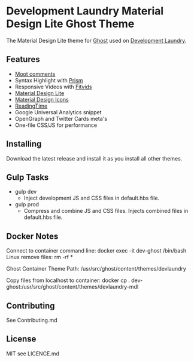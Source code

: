 # Development Laundry Material Design Lite Ghost Theme 

The Material Design Lite theme for [Ghost](http://github.com/tryghost/ghost/) used on [Development Laundry](https://devlaundry.com).

## Features

* [Moot comments](https://muut.com/)
* Syntax Highlight with [Prism](http://prismjs.com/)
* Responsive Videos with [Fitvids](http://fitvidsjs.com/)
* [Material Design Lite](http://www.getmdl.io/)
* [Material Design Icons](https://materialdesignicons.com/)
* [ReadingTime](https://github.com/michael-lynch/reading-time)
* Google Universal Analytics snippet
* OpenGraph and Twitter Cards meta's
* One-file CSS/JS for performance

## Installing
Download the latest release and install it as you install all other themes.


## Gulp Tasks

* gulp dev
    * Inject development JS and CSS files in default.hbs file.
* gulp prod
    * Compress and combine JS and CSS files. Injects combined files in  default.hbs file.

## Docker Notes

Connect to container command line: docker exec -it dev-ghost /bin/bash
    Linux remove files: rm -rf *

Ghost Container Theme Path: /usr/src/ghost/content/themes/devlaundry

Copy files from localhost to container: docker cp . dev-ghost:/usr/src/ghost/content/themes/devlaundry-mdl


## Contributing

See Contributing.md

## License

MIT see LICENCE.md

